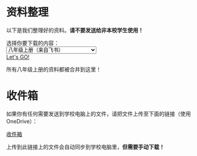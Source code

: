 # 资料整理

以下是我们整理好的资料。**请不要发送给非本校学生使用！**

<form id="form1" class="row">
    <label for="sel1" class="form-label">选择你要下载的内容：</label>
    <div class="col">
        <select onchange="showDescription()" id="sel1" class="form-select" name="sellist1">
            <option>八年级上册（来自飞书）</option>
            <option>八年级上册政治笔记整理（本站）</option>
            <option>八年级下册（来自飞书）</option>
            <option>八年级下册政治笔记整理（本站）</option>
            <option>九年级和录课视频（来自OneDrive）</option>
            <option>八年级App安装包（来自飞书）</option>
        </select>
    </div>
    <a id="download" type="submit" class="btn btn-primary col" href="https://obqsvdaa0p.feishu.cn/drive/folder/BvVwfDSztlmfNXd2RHmcIlCUnKd" target="_blank">Let's GO!</a>
</form>
<div id="download-warning" class="alert alert-warning" role="alert" style="display: none;">
    <strong>请注意：</strong>该内容来自外部网站且不支持深色模式，夜间使用请注意亮度调节。
</div>
<p class="mt-3" id="description">所有八年级上册的资料都被合并到这里！</p>

# 收件箱

如果你有任何需要发送到学校电脑上的文件，请把文件上传至下面的链接（使用OneDrive）：

<div id="inbox-warning" class="alert alert-warning" role="alert" style="display: none;">
    <strong>请注意：</strong>该内容来自外部网站且不支持深色模式，夜间使用请注意亮度调节。
</div>
<div class="d-grid mt-3">
    <a class="btn btn-primary" href="https://xiaocaozz-my.sharepoint.com/:f:/g/personal/class_xiaocaozz_onmicrosoft_com/Ek5-gkMo_zNHnV7Ez8DYr88BtzSUCwuI2Q367uQIRSaQdQ?e=j02Kyz">收件箱</a>
</div>

上传到此链接上的文件会自动同步到学校电脑里，**但需要手动下载！**

<script>
let link = document.getElementById("download");
let form = document.getElementById("form1");
let inboxWarning = document.getElementById("inbox-warning");
let downloadWarning = document.getElementById("download-warning");
let rootElement = document.documentElement;
let description = {
    "八年级上册（来自飞书）":"所有八年级上册的资料都被合并到这里！",
    "八年级上册政治笔记整理（本站）":"八年级上册的重要政治笔记，都在这里了！",
    "八年级下册（来自飞书）":"八年级下册的语文课件和综合性学习活动成品；八年级下册的数学课件和《全品作业本》配套PPT及答案；八年级下册的英语课件和报纸听力；八年级下册的政治课件；八年级下册的历史课件和复习资料；八年级下册的地理课件和中招复习资料；八年级下册的生物课件和中招复习资料；八年级下册的物理课件和复习资料等等。",
    "八年级下册政治笔记整理（本站）":"八年级下册的重要政治笔记，都在这里了！",
    "九年级和录课视频（来自OneDrive）":"九年级上册的所有资料，包括录课视频！只要存在大屏幕上，就会自动同步到这里！",
    "八年级App安装包（来自飞书）":"班级电脑上安装了许多App。这些App有可以根据时间切换背景的“WinDynamicDesktop”，切换主题的“AutoDarkMode”，不用电脑时的翻页时钟屏保的“FliqloScr”等等。这些App的安装包都汇总在这里，你可以直接下载安装。如果有能力的话，记得复制文件名去官网下载，支持它们的作者喔！"
    };
let url = {
    "八年级上册（来自飞书）":"https://obqsvdaa0p.feishu.cn/drive/folder/BvVwfDSztlmfNXd2RHmcIlCUnKd",
    "八年级上册政治笔记整理（本站）":"https://xiaocaozz.top/八年级/上册/政治学习资料整理",
    "八年级下册（来自飞书）":"https://obqsvdaa0p.feishu.cn/drive/folder/NzzefaabClIIEAdwv0Ucj9Zen9g",
    "八年级下册政治笔记整理（本站）":"https://xiaocaozz.top/八年级/下册/政治学习资料整理",
    "九年级和录课视频（来自OneDrive）":"https://xiaocaozz-my.sharepoint.com/:f:/g/personal/class_xiaocaozz_onmicrosoft_com/EjacNqgO9QdIg9Mq94XouGoBRTJTVQPO4xr2LknBNKd11g?e=bBPsEl",
    "八年级App安装包（来自飞书）":"https://obqsvdaa0p.feishu.cn/drive/folder/LFNrf4MUnlShwGdGbxpcHJy0nof"
}
function showDescription() {
    document.getElementById("description").innerHTML = description[form.elements[0].value];
    link.href = url[form.elements[0].value];
    if (rootElement.attributes.getNamedItem("data-bs-theme").value == "dark") {
        if (form.elements[0].value.includes("来自")) {
            downloadWarning.style.display = "block";
        } else {
            downloadWarning.style.display = "none";
        }
    }
}
window.addEventListener('DOMContentLoaded', () => {
    if (rootElement.attributes.getNamedItem("data-bs-theme").value == "dark") {
        inboxWarning.style.display = "block";
        if (form.elements[0].value.includes("来自")) {
            downloadWarning.style.display = "block";
        }
    }
});
window.matchMedia('(prefers-color-scheme: dark)').addEventListener('change', () => {
    if (rootElement.attributes.getNamedItem("data-bs-theme").value == "dark") {
        inboxWarning.style.display = "block";
        if (form.elements[0].value.includes("来自")) {
            downloadWarning.style.display = "block";
        }
    } else {
        inboxWarning.style.display = "none";
        downloadWarning.style.display = "none";
    }
});
</script>
